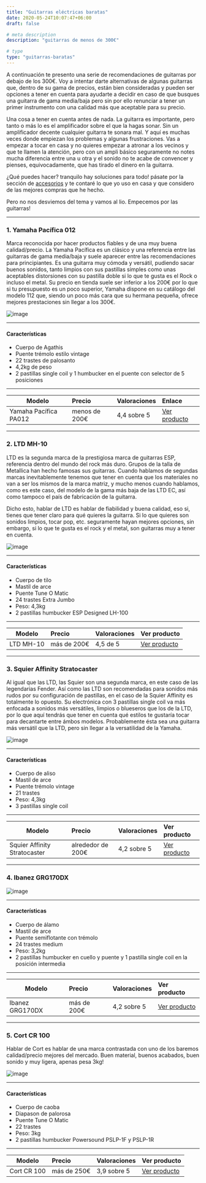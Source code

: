 ```yaml
---
title: "Guitarras eléctricas baratas"
date: 2020-05-24T10:07:47+06:00
draft: false

# meta description
description: "guitarras de menos de 300€"

# type
type: "guitarras-baratas"
---
```


A continuación te presento una serie de recomendaciones de guitarras por debajo de los 300€. Voy a intentar darte alternativas de algunas guitarras que, dentro de su gama de precios, están bien consideradas y pueden ser opciones a tener en cuenta para ayudarte a decidir en caso de que busques una guitarra de gama media/baja pero sin por ello renunciar a tener un primer instrumento con una calidad más que aceptable para su precio.

Una cosa a tener en cuenta antes de nada. La guitarra es importante, pero tanto o más lo es el amplificador sobre el que la hagas sonar. Sin un amplificador decente cualquier guitarra te sonara mal. Y aquí es muchas veces donde empiezan los problemas y algunas frustraciones. Vas a empezar a tocar en casa y no quieres empezar a atronar a los vecinos y que te llamen la atención, pero con un ampli básico seguramente no notes mucha diferencia entre una u otra y el sonido no te acabe de convencer y pienses, equivocadamente, que has tirado el dinero en la guitarra.

¿Qué puedes hacer? tranquilo hay soluciones para todo! pásate por la sección de [accesorios](https://www.comprarunaguitarra.com/accesorios) y te contaré lo que yo uso en casa y que considero de las mejores compras que he hecho.

Pero no nos desviemos del tema y vamos al lio. Empecemos por las guitarras!

<hr>



### 1. Yamaha Pacífica 012

Marca reconocida por hacer productos fiables y de una muy buena calidad/precio. La Yamaha Pacífica es un clásico y una referencia entre las guitarras de gama media/baja y suele aparecer entre las recomendaciones para principiantes. Es una guitarra muy cómoda y versátil, pudiendo sacar buenos sonidos, tanto limpios con sus pastillas simples como unas aceptables distorsiones con su pastilla doble si lo que te gusta es el Rock o incluso el metal. Su precio en tienda suele ser inferior a los 200€ por lo que si tu presupuesto es un poco superior, Yamaha dispone en su catálogo del modelo 112 que, siendo un poco más cara que su hermana pequeña, ofrece mejores prestaciones sin llegar a los 300€.

![image](../../images/post/yamaha_pacifica_112_blk.jpg)

<hr>

#### Características

* Cuerpo de Agathis
* Puente trémolo estilo vintage
* 22 trastes de palosanto
* 4,2kg de peso
* 2 pastillas single coil y 1 humbucker en el puente con selector de 5 posiciones

<hr>

| Modelo        | Precio    | Valoraciones | Enlace |      
| ------------- |:-------------|:-------------|:-------------
| Yamaha Pacífica PA012	   	   | menos de 200€ | 4,4 sobre 5 | [Ver producto](https://www.google.com)  |  [Ver producto](https://www.google.com)	

<hr>

### 2. LTD MH-10

LTD es la segunda marca de la prestigiosa marca de guitarras ESP, referencia dentro del mundo del rock más duro. Grupos de la talla de Metallica han hecho famosas sus guitarras. Cuando hablamos de segundas marcas inevitablemente tenemos que tener en cuenta que los materiales no van a ser los mismos de la marca matriz, y mucho menos cuando hablamos, como es este caso, del modelo de la gama más baja de las LTD EC, así como tampoco el país de fabricación de la guitarra.

Dicho esto, hablar de LTD es hablar de fiabilidad y buena calidad, eso si, tienes que tener claro para qué quieres la guitarra. Si lo que quieres son sonidos limpios, tocar pop, etc. seguramente hayan mejores opciones, sin embargo, si lo que te gusta es el rock y el metal, son guitarras muy a tener en cuenta.

![image](../../images/post/LTD_MH_10.png)

<hr>

#### Características

* Cuerpo de tilo
* Mastil de arce
* Puente Tune O Matic
* 24 trastes Extra Jumbo
* Peso: 4,3kg
* 2 pastillas humbucker ESP Designed LH-100

<hr>

| Modelo        | Precio    | Valoraciones | Ver producto |      
| ------------- |:-------------|:-------------|:-------------
| LTD MH-10	   	   | más de 200€ | 4,5 de 5 | [Ver producto](https://www.google.com)		

<hr>

### 3. Squier Affinity Stratocaster

Al igual que las LTD, las Squier son una segunda marca, en este caso de las legendarias Fender. Así como las LTD son recomendadas para sonidos más rudos por su configuración de pastillas, en el caso de la Squier Affinity es totalmente lo opuesto. Su electrónica con 3 pastillas single coil va más enfocada a sonidos más versátiles, limpios o blueseros que los de la LTD, por lo que aquí tendrás que tener en cuenta qué estilos te gustaría tocar para decantarte entre ámbos modelos. Probablemente ésta sea una guitarra más versátil que la LTD, pero sin llegar a la versatilidad de la Yamaha.

![image](../../images/post/squier_affinity_stratocaster.png)

<hr>

#### Características

* Cuerpo de aliso
* Mastil de arce
* Puente trémolo vintage
* 21 trastes
* Peso: 4,3kg
* 3 pastillas single coil

<hr>

| Modelo        | Precio    | Valoraciones | Ver producto |      
| ------------- |:-------------|:-------------|:-------------
| Squier Affinity Stratocaster | alrededor de 200€ | 4,2 sobre 5 | [Ver producto](https://www.google.com)	

<hr>

### 4. Ibanez GRG170DX

![image](../../images/post/Ibanez_GRG_170dx.png)

<hr>

#### Características

* Cuerpo de álamo
* Mastil de arce
* Puente semiflotante con trémolo
* 24 trastes medium
* Peso: 3,2kg
* 2 pastillas humbucker en cuello y puente y 1 pastilla single coil en la posición intermedia

<hr>

| Modelo        | Precio    | Valoraciones | Ver producto |      
| ------------- |:-------------|:-------------|:-------------
| Ibanez GRG170DX | más de 200€ | 4,2 sobre 5 | [Ver producto](https://www.google.com)		

<hr>

### 5. Cort CR 100

Hablar de Cort es hablar de una marca contrastada con uno de los baremos calidad/precio mejores del mercado. Buen material, buenos acabados, buen sonido y muy ligera, apenas pesa 3kg!

![image](../../images/post/cort_cr_100.png)

<hr>

#### Características

* Cuerpo de caoba
* Diapason de palorosa
* Puente Tune O Matic
* 22 trastes
* Peso: 3kg
* 2 pastillas humbucker Powersound PSLP-1F y PSLP-1R

<hr>

| Modelo        | Precio    | Valoraciones | Ver producto |      
| ------------- |:-------------|:-------------|:-------------
| Cort CR 100	   	   | más de 250€ | 3,9 sobre 5 | [Ver producto](https://www.google.com)



